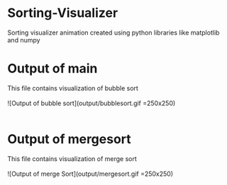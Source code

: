 # Sorting-Visualizer
Sorting visualizer animation created using python libraries like matplotlib and numpy

# Output of main
This file contains visualization of bubble sort<br/><br/>
![Output of bubble sort](output/bubblesort.gif =250x250)
<br/><br/>
# Output of mergesort
This file contains visualization of merge sort<br/><br/>
![Output of merge Sort](output/mergesort.gif =250x250)
